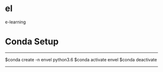 # el
e-learning

# Conda Setup

***
$conda create -n envel python3.6
$conda activate envel
$conda deactivate
***
